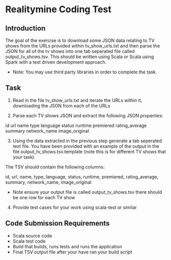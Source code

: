 # Realitymine Coding Test

## Introduction 

The goal of the exercise is to download some JSON data relating to TV shows from the URLs provided within tv_show_urls.txt and then parse the JSON for all of the tv shows into one tab seperated file called output_tv_shows.tsv.
This should be written using Scala or Scala using Spark with a test driven development approach. 

* Note: You may use third party libraries in order to complete the task. 

## Task 

1) Read in the file tv_show_urls.txt and iterate the URLs within it, downloading the JSON from each of the URLs

2) Parse each TV shows JSON and extract the following JSON properties:

id
url
name
type
language
status
runtime
premiered
rating_average
summary
network_name
image_original

3) Using the data extracted in the previous step generate a tab seperated text file. You have been provided with an example of the output in the file output_tv_shows.tsv.template (note this is for different TV shows that your task). 
	
The TSV should contain the following columns:  

id, url, name, type, language, status, runtime, premiered, rating_average, summary, network_name, image_original 

* Note ensure your output file is called output_tv_shows.tsv there should be one row for each TV show

4) Provide test cases for your work using scala-test or similar

## Code Submission Requirements

* Scala source code
* Scala test code
* Build that builds, runs tests and runs the application
* Final TSV output file after your have ran your build script
